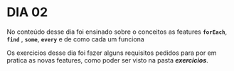 # DIA 02

No conteúdo desse dia foi ensinado sobre o conceitos as features **`forEach`**, **`find`** , **`some`**, **`every`** e de como cada um funciona

Os exercicios desse dia foi fazer alguns requisitos pedidos para por em pratica as  novas features, como poder ser visto na pasta **_exercicios_**.